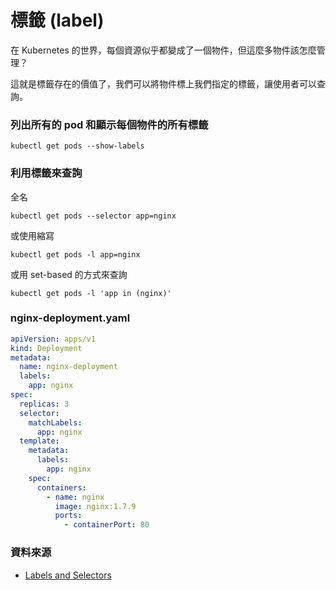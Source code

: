 # 標籤 (label)

在 Kubernetes 的世界，每個資源似乎都變成了一個物件，但這麼多物件該怎麼管理？

這就是標籤存在的價值了，我們可以將物件標上我們指定的標籤，讓使用者可以查詢。

### 列出所有的 pod 和顯示每個物件的所有標籤

```
kubectl get pods --show-labels
```

### 利用標籤來查詢

全名

```
kubectl get pods --selector app=nginx
```

或使用縮寫

```
kubectl get pods -l app=nginx
```

或用 set-based 的方式來查詢

```
kubectl get pods -l 'app in (nginx)'
```

### nginx-deployment.yaml

```yaml
apiVersion: apps/v1
kind: Deployment
metadata:
  name: nginx-deployment
  labels:
    app: nginx
spec:
  replicas: 3
  selector:
    matchLabels:
      app: nginx
  template:
    metadata:
      labels:
        app: nginx
    spec:
      containers:
        - name: nginx
          image: nginx:1.7.9
          ports:
            - containerPort: 80
```

### 資料來源

- [Labels and Selectors](https://kubernetes.io/docs/concepts/overview/working-with-objects/labels/)
